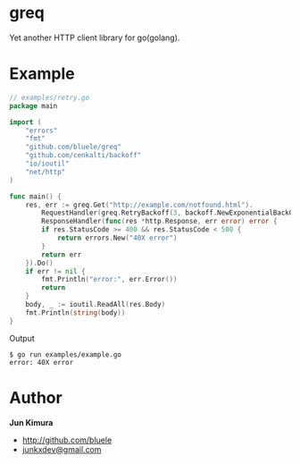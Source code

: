 # greq

Yet another HTTP client library for go(golang).

# Example

```go
// examples/retry.go
package main

import (
	"errors"
	"fmt"
	"github.com/bluele/greq"
	"github.com/cenkalti/backoff"
	"io/ioutil"
	"net/http"
)

func main() {
	res, err := greq.Get("http://example.com/notfound.html").
		RequestHandler(greq.RetryBackoff(3, backoff.NewExponentialBackOff())).
		ResponseHandler(func(res *http.Response, err error) error {
		if res.StatusCode >= 400 && res.StatusCode < 500 {
			return errors.New("40X error")
		}
		return err
	}).Do()
	if err != nil {
		fmt.Println("error:", err.Error())
		return
	}
	body, _ := ioutil.ReadAll(res.Body)
	fmt.Println(string(body))
}
```

Output

```
$ go run examples/example.go
error: 40X error
```

# Author

**Jun Kimura**

* <http://github.com/bluele>
* <junkxdev@gmail.com>